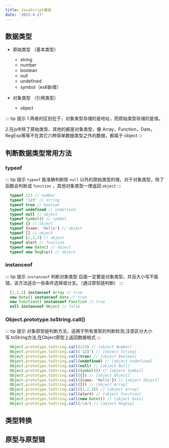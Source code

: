 ```yaml
---
title: JavaScript基础
date: '2023-4-27'
---
```


## 数据类型

- 原始类型 （基本类型）
  - string
  - number
  - boolean
  - null
  - undefined
  - symbol（es6新增）

- 对象类型 （引用类型）
  - object

::: tip 提示
1.两者的区别在于，对象类型存储的是地址，而原始类型存储的是值。

2.在js中除了原始类型，其他的都是对象类型，像 Array，Function，Date，RegExp等等不在其它六种简单数据类型之外的数据，都属于 object
:::

## 判断数据类型常用方法

### typeof

::: tip 提示
`typeof` 能准确判断除 `null` 以外的原始类型的值，对于对象类型，除了函数会判断成 `function` ，其他对象类型一律返回 `object`
:::

```js
  typeof 123 // number
  typeof '123' // string
  typeof true // boolean
  typeof undefined // undefined
  typeof null // object
  typeof Symbol() // symbol
  typeof {} // object
  typeof {name: 'Hello'} // object
  typeof [] // object
  typeof [1,2,3] // object
  typeof alert // function
  typeof new Date() // object
  typeof new RegExp() // object

```

### instanceof

::: tip 提示
`instanceof` 判断对象类型 后面一定要是对象类型，并且大小写不能错，该方法适合一些条件选择或分支。（通过原型链判断）
:::

```js
  [1,2,3] instanceof Array // true
  new Date() instanceof Date // true
  new Function() instanceof Function // true
  null instanceof Object // false
```

### Object.prototype.toString.call()

::: tip 提示
对象原型链判断方法，适用于所有类型的判断检测,注意区分大小写.toString方法,在Object原型上返回数据格式
:::

```js
  Object.prototype.toString.call(123) // [object Number]
  Object.prototype.toString.call('123') // [object String]
  Object.prototype.toString.call(true) // [object Boolean]
  Object.prototype.toString.call(undefined) // [object Undefined]
  Object.prototype.toString.call(null) // [object Null]
  Object.prototype.toString.call(Symbol()) // [object Symbol]
  Object.prototype.toString.call({}) // [object Object]
  Object.prototype.toString.call({name: 'Hello'}) // [object Object]
  Object.prototype.toString.call([]) // [object Array]
  Object.prototype.toString.call([1,2,3]) // [object Array]
  Object.prototype.toString.call(alert) // [object Function]
  Object.prototype.toString.call(new Date()) // [object Date]
  Object.prototype.toString.call(/\d/) // [object RegExp]
```

## 类型转换

## 原型与原型链
